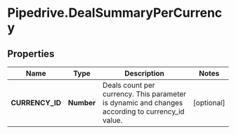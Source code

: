 # Pipedrive.DealSummaryPerCurrency

## Properties

Name | Type | Description | Notes
------------ | ------------- | ------------- | -------------
**CURRENCY_ID** | **Number** | Deals count per currency. This parameter is dynamic and changes according to currency_id value. | [optional] 


